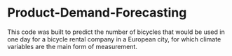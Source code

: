 # Product-Demand-Forecasting
This code was built to predict the number of bicycles that would be used in one day for a bicycle rental company in a European city, for which climate variables are the main form of measurement.
